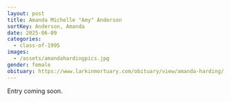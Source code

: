 ```yaml
---
layout: post
title: Amanda Michelle "Amy" Anderson
sortKey: Anderson, Amanda
date: 2025-06-09
categories:
  - class-of-1995
images:
  - /assets/amandahardingpics.jpg
gender: female
obituary: https://www.larkinmortuary.com/obituary/view/amanda-harding/
---
```

E﻿ntry coming soon.